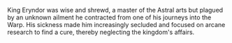 King Eryndor was wise and shrewd, a master of the Astral arts but plagued by an unknown ailment he contracted from one of his journeys into the Warp. His sickness made him increasingly secluded and focused on arcane research to find a cure, thereby neglecting the kingdom's affairs.